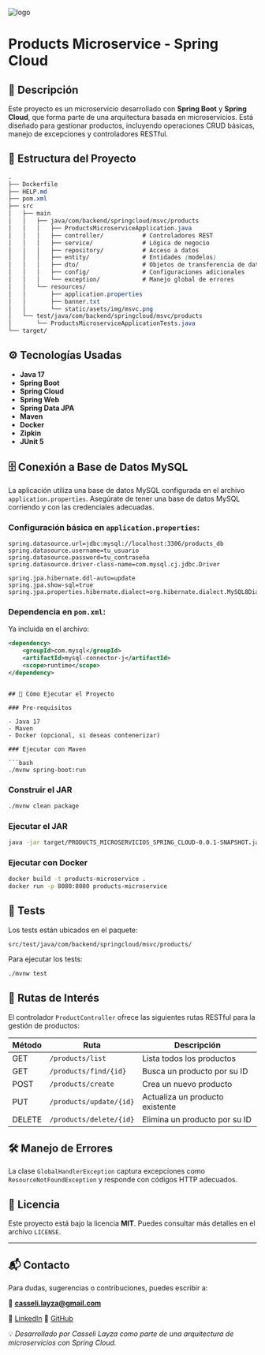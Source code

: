 ![logo](src/main/resources/statics/asets/img/msvc.png)
# Products Microservice - Spring Cloud
## 📌 Descripción
Este proyecto es un microservicio desarrollado con **Spring Boot** y **Spring Cloud**, que forma parte de una arquitectura basada en microservicios. Está diseñado para gestionar productos, incluyendo operaciones CRUD básicas, manejo de excepciones y controladores RESTful.

## 🧱 Estructura del Proyecto

```css
.
├── Dockerfile
├── HELP.md
├── pom.xml
├── src
│   ├── main
│   │   ├── java/com/backend/springcloud/msvc/products
│   │   │   ├── ProductsMicroserviceApplication.java
│   │   │   ├── controller/           # Controladores REST
│   │   │   ├── service/              # Lógica de negocio
│   │   │   ├── repository/           # Acceso a datos
│   │   │   ├── entity/               # Entidades (modelos)
│   │   │   ├── dto/                  # Objetos de transferencia de datos
│   │   │   ├── config/               # Configuraciones adicionales
│   │   │   └── exception/            # Manejo global de errores
│   │   └── resources/
│   │       ├── application.properties
│   │       ├── banner.txt
│   │       └── static/asets/img/msvc.png
│   └── test/java/com/backend/springcloud/msvc/products
│       └── ProductsMicroserviceApplicationTests.java
└── target/
```

## ⚙️ Tecnologías Usadas

* **Java 17**
* **Spring Boot**
* **Spring Cloud**
* **Spring Web**
* **Spring Data JPA**
* **Maven**
* **Docker**
* **Zipkin**
* **JUnit 5**

## 🗄️ Conexión a Base de Datos MySQL

La aplicación utiliza una base de datos MySQL configurada en el archivo `application.properties`. Asegúrate de tener una base de datos MySQL corriendo y con las credenciales adecuadas.

### Configuración básica en `application.properties`:

```properties
spring.datasource.url=jdbc:mysql://localhost:3306/products_db
spring.datasource.username=tu_usuario
spring.datasource.password=tu_contraseña
spring.datasource.driver-class-name=com.mysql.cj.jdbc.Driver

spring.jpa.hibernate.ddl-auto=update
spring.jpa.show-sql=true
spring.jpa.properties.hibernate.dialect=org.hibernate.dialect.MySQL8Dialect
```

### Dependencia en `pom.xml`:

Ya incluida en el archivo:

```xml
<dependency>
    <groupId>com.mysql</groupId>
    <artifactId>mysql-connector-j</artifactId>
    <scope>runtime</scope>
</dependency>
```

````

## 🚀 Cómo Ejecutar el Proyecto

### Pre-requisitos

- Java 17
- Maven
- Docker (opcional, si deseas contenerizar)

### Ejecutar con Maven

```bash
./mvnw spring-boot:run
````

### Construir el JAR

```bash
./mvnw clean package
```

### Ejecutar el JAR

```bash
java -jar target/PRODUCTS_MICROSERVICIOS_SPRING_CLOUD-0.0.1-SNAPSHOT.jar
```

### Ejecutar con Docker

```bash
docker build -t products-microservice .
docker run -p 8080:8080 products-microservice
```

## 💪 Tests

Los tests están ubicados en el paquete:

```
src/test/java/com/backend/springcloud/msvc/products/
```

Para ejecutar los tests:

```bash
./mvnw test
```

## 📁 Rutas de Interés

El controlador `ProductController` ofrece las siguientes rutas RESTful para la gestión de productos:

| Método | Ruta                    | Descripción                     |
| ------ | ----------------------- | ------------------------------- |
| GET    | `/products/list`        | Lista todos los productos       |
| GET    | `/products/find/{id}`   | Busca un producto por su ID     |
| POST   | `/products/create`      | Crea un nuevo producto          |
| PUT    | `/products/update/{id}` | Actualiza un producto existente |
| DELETE | `/products/delete/{id}` | Elimina un producto por su ID   |

## 🛠️ Manejo de Errores

La clase `GlobalHandlerException` captura excepciones como `ResourceNotFoundException` y responde con códigos HTTP adecuados.

## 📄 Licencia

Este proyecto está bajo la licencia **MIT**. Puedes consultar más detalles en el archivo `LICENSE`.

---
## 📬 Contacto

Para dudas, sugerencias o contribuciones, puedes escribir a:

📧 **[casseli.layza@gmail.com](mailto:casseli.layza@gmail.com)**

🔗 [LinkedIn](https://www.linkedin.com/in/casseli-layza/)
🔗 [GitHub](https://github.com/CasseLayza)

💡 *Desarrollado por Casseli Layza como parte de una arquitectura de microservicios con Spring Cloud.*
